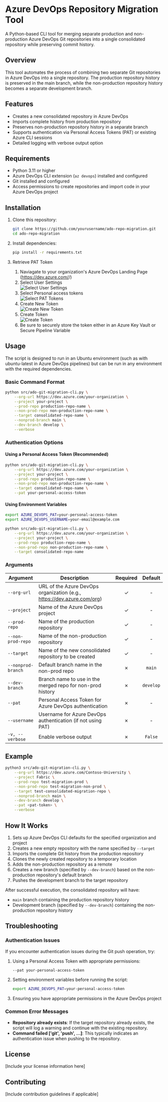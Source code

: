 # Azure DevOps Repository Migration Tool

A Python-based CLI tool for merging separate production and non-production Azure DevOps Git repositories into a single consolidated repository while preserving commit history.

## Overview

This tool automates the process of combining two separate Git repositories in Azure DevOps into a single repository. The production repository history is preserved in the main branch, while the non-production repository history becomes a separate development branch.

## Features

- Creates a new consolidated repository in Azure DevOps
- Imports complete history from production repository
- Preserves non-production repository history in a separate branch
- Supports authentication via Personal Access Tokens (PAT) or existing Azure CLI sessions
- Detailed logging with verbose output option

## Requirements

- Python 3.11 or higher
- Azure DevOps CLI extension (`az devops`) installed and configured
- Git installed and configured
- Access permissions to create repositories and import code in your Azure DevOps project

## Installation

1. Clone this repository:
   ```bash
   git clone https://github.com/yourusername/ado-repo-migration.git
   cd ado-repo-migration
   ```

2. Install dependencies:
   ```bash
   pip install -r requirements.txt
   ```

3. Retrieve PAT Token
    1. Naviagate to your organization's Azure DevOps Landing Page (https://dev.azure.com/<your-org>/<your-project>)
    2. Select User Settings <br>
        ![Select User Settings](docs/select-user-settings.png)<br>
    3. Select Personal access tokens <br>
        ![Select PAT Tokens](docs/select-pat-tokens.png)<br>
    4. Create New Token<br>
        ![Create New Token](docs/create-new-token.png)<br>
    5. Create Token<br>
        ![Create Token](docs/create-token.png)<br>
    6. Be sure to securely store the token either in an Azure Key Vault or Secure Pipeline Variable
    

## Usage

The script is designed to run in an Ubuntu environment (such as with ubuntu-latest in Azure DevOps pipelines) but can be run in any environment with the required dependencies.

### Basic Command Format

```bash
python src/ado-git-migration-cli.py \
    --org-url https://dev.azure.com/your-organization \
    --project your-project \
    --prod-repo production-repo-name \
    --non-prod-repo non-production-repo-name \
    --target consolidated-repo-name \
    --nonprod-branch main \
    --dev-branch develop \
    --verbose
```

### Authentication Options

#### Using a Personal Access Token (Recommended)

```bash
python src/ado-git-migration-cli.py \
    --org-url https://dev.azure.com/your-organization \
    --project your-project \
    --prod-repo production-repo-name \
    --non-prod-repo non-production-repo-name \
    --target consolidated-repo-name \
    --pat your-personal-access-token
```

#### Using Environment Variables

```bash
export AZURE_DEVOPS_PAT=your-personal-access-token
export AZURE_DEVOPS_USERNAME=your-email@example.com

python src/ado-git-migration-cli.py \
    --org-url https://dev.azure.com/your-organization \
    --project your-project \
    --prod-repo production-repo-name \
    --non-prod-repo non-production-repo-name \
    --target consolidated-repo-name
```

### Arguments

| Argument | Description | Required | Default |
|----------|-------------|:--------:|:-------:|
| `--org-url` | URL of the Azure DevOps organization (e.g., https://dev.azure.com/org) | ✓ | - |
| `--project` | Name of the Azure DevOps project | ✓ | - |
| `--prod-repo` | Name of the production repository | ✓ | - |
| `--non-prod-repo` | Name of the non-production repository | ✓ | - |
| `--target` | Name of the new consolidated repository to be created | ✓ | - |
| `--nonprod-branch` | Default branch name in the non-prod repo | ✗ | `main` |
| `--dev-branch` | Branch name to use in the merged repo for non-prod history | ✗ | `develop` |
| `--pat` | Personal Access Token for Azure DevOps authentication | ✗ | - |
| `--username` | Username for Azure DevOps authentication (if not using PAT) | ✗ | - |
| `-v, --verbose` | Enable verbose output | ✗ | `False` |

## Example

```bash
python3 src/ado-git-migration-cli.py \
    --org-url https://dev.azure.com/Contoso-University \
    --project Fabric \
    --prod-repo test-migration-prod \
    --non-prod-repo test-migration-non-prod \
    --target test-consolidated-migration-repo \
    --nonprod-branch main \
    --dev-branch develop \
    --pat <pat-token> \
    --verbose
```

## How It Works

1. Sets up Azure DevOps CLI defaults for the specified organization and project
2. Creates a new empty repository with the name specified by `--target`
3. Imports the complete Git history from the production repository 
4. Clones the newly created repository to a temporary location
5. Adds the non-production repository as a remote
6. Creates a new branch (specified by `--dev-branch`) based on the non-production repository's default branch
7. Pushes the development branch to the target repository

After successful execution, the consolidated repository will have:
- `main` branch containing the production repository history
- Development branch (specified by `--dev-branch`) containing the non-production repository history

## Troubleshooting

### Authentication Issues

If you encounter authentication issues during the Git push operation, try:

1. Using a Personal Access Token with appropriate permissions:
   ```bash
   --pat your-personal-access-token
   ```

2. Setting environment variables before running the script:
   ```bash
   export AZURE_DEVOPS_PAT=your-personal-access-token
   ```

3. Ensuring you have appropriate permissions in the Azure DevOps project

### Common Error Messages

- **Repository already exists**: If the target repository already exists, the script will log a warning and continue with the existing repository.
- **Command failed ['git', 'push', ...]**: This typically indicates an authentication issue when pushing to the repository.

## License

[Include your license information here]

## Contributing

[Include contribution guidelines if applicable]